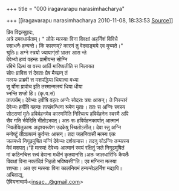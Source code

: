 +++
title = "000 iragavarapu narasimhacharya"

+++
[[iragavarapu narasimhacharya	2010-11-08, 18:33:53 [Source](https://groups.google.com/g/bvparishat/c/lswa34EqZQ4)]]



प्रिय विद्वत्सुहृदः,  
अत्रे दमवधार्यताम्। " लोके मत्स्याः विना विवक्षां अहर्निशं विविधै  
स्साधनैः हन्यन्ते। किं कारणम्? कारणं तु वेदवाङ्मये एव मुच्यते।"  
श्रुतिः॥ अग्ने स्त्रयो ज्यायाग्ंसो भ्रातर आस न्ते  
देवेभ्यो हव्यं वहन्तः प्रामीयन्त सोग्नि  
रबिभे दित्थं वा वस्य आर्ति मारिष्यतीति स निलायत  
सोपः प्राविश त्तं देवताः प्रैष मैच्छन् तं  
मत्स्यः प्राब्रवी त्त मशपद्धिया धियात्वा वध्या  
सु र्योमा प्रावोच इति तस्मान्मत्स्यं धिया धीया  
घ्नन्ति शप्तो हि। (कृ.य.सं)  
तात्पर्यम्। देवेभ्यः हवींषि वहतः अग्नेः सोदराः त्रयः आसन्। ते निरन्तरं  
देवेभ्यः हवींषि वहन्तः तत्संबन्धिना श्रमेण मृताः। ततः स अग्निः स्वस्य  
सोदराणां मृतेः हविर्वहनमेव कारणमिति निश्चित्य हविर्वहनेन स्वस्मै अपि  
सैव गति र्भवेदिति भीतोऽभवत्। अतः सः हविर्वहनकार्यात् आत्मानं  
निवर्तयितुकामः अदृश्यरूपेण उदकेषु स्थितोऽसीत्। देवा स्तु अग्नि  
मन्वेष्टुं तीव्रप्रयत्नं कुर्वन्तः आसन्। तदा जलनिवासी मत्स्य एकः  
जलमध्ये निगूढमुषित मग्निं देवेभ्यः दर्शयामास। तदनु सोऽग्निः तन्मत्स्य  
मेवं मशपत्।"हे मत्स्य! देवेभ्यः आत्मानं स्वयं रक्षितुं जले निगूढमुषितं  
मां कठिनचित्त स्त्वं देवाना मधीनं कृतवानसि।अतः जालधारिभिः कैवर्तैः  
विवक्षां विना नक्तंदिवं निहतो भविष्यसी"ति। एव मग्निना मत्स्या  
श्शप्ताः। अत एव मत्स्याः विना कालनियमं हन्यन्तेऽहर्निश मद्यापि।  
अभिवाद्य,  
ऐवियनाचार्यः\<[insac...@gmail.com]()\>  

